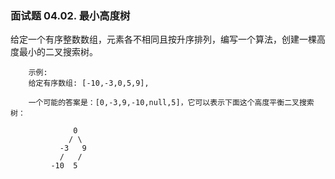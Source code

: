 ### 面试题 04.02. 最小高度树



给定一个有序整数数组，元素各不相同且按升序排列，编写一个算法，创建一棵高度最小的二叉搜索树。

```
    示例:
    给定有序数组: [-10,-3,0,5,9],
    
    一个可能的答案是：[0,-3,9,-10,null,5]，它可以表示下面这个高度平衡二叉搜索树：
    
              0 
             / \ 
           -3   9 
           /   / 
         -10  5 
```